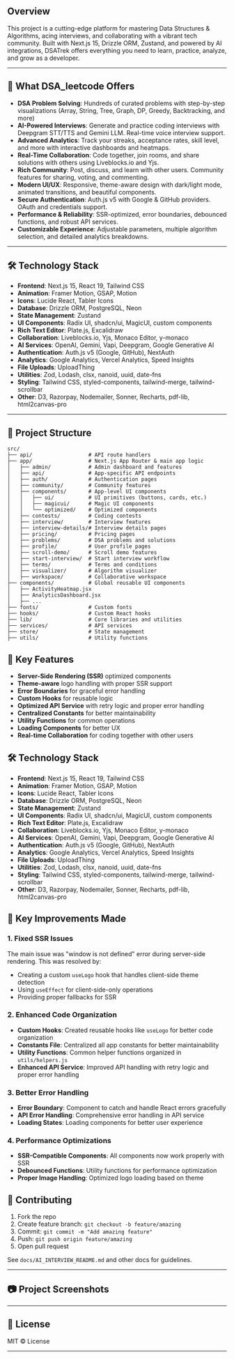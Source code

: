 

## Overview

This project is a cutting-edge platform for mastering Data Structures & Algorithms, acing interviews, and collaborating with a vibrant tech community. Built with Next.js 15, Drizzle ORM, Zustand, and powered by AI integrations, DSATrek offers everything you need to learn, practice, analyze, and grow as a developer.

---

## 🚀 What DSA_leetcode Offers

- **DSA Problem Solving**: Hundreds of curated problems with step-by-step visualizations (Array, String, Tree, Graph, DP, Greedy, Backtracking, and more)
- **AI-Powered Interviews**: Generate and practice coding interviews with Deepgram STT/TTS and Gemini LLM. Real-time voice interview support.
- **Advanced Analytics**: Track your streaks, acceptance rates, skill level, and more with interactive dashboards and heatmaps.
- **Real-Time Collaboration**: Code together, join rooms, and share solutions with others using Liveblocks.io and Yjs.
- **Rich Community**: Post, discuss, and learn with other users. Community features for sharing, voting, and commenting.
- **Modern UI/UX**: Responsive, theme-aware design with dark/light mode, animated transitions, and beautiful components.
- **Secure Authentication**: Auth.js v5 with Google & GitHub providers. OAuth and credentials support.
- **Performance & Reliability**: SSR-optimized, error boundaries, debounced functions, and robust API services.
- **Customizable Experience**: Adjustable parameters, multiple algorithm selection, and detailed analytics breakdowns.

---

## 🛠 Technology Stack

- **Frontend**: Next.js 15, React 19, Tailwind CSS
- **Animation**: Framer Motion, GSAP, Motion
- **Icons**: Lucide React, Tabler Icons
- **Database**: Drizzle ORM, PostgreSQL, Neon
- **State Management**: Zustand
- **UI Components**: Radix UI, shadcn/ui, MagicUI, custom components
- **Rich Text Editor**: Plate.js, Excalidraw
- **Collaboration**: Liveblocks.io, Yjs, Monaco Editor, y-monaco
- **AI Services**: OpenAI, Gemini, Vapi, Deepgram, Google Generative AI
- **Authentication**: Auth.js v5 (Google, GitHub), NextAuth
- **Analytics**: Google Analytics, Vercel Analytics, Speed Insights
- **File Uploads**: UploadThing
- **Utilities**: Zod, Lodash, clsx, nanoid, uuid, date-fns
- **Styling**: Tailwind CSS, styled-components, tailwind-merge, tailwind-scrollbar
- **Other**: D3, Razorpay, Nodemailer, Sonner, Recharts, pdf-lib, html2canvas-pro

---

## 📁 Project Structure

```
src/
├── api/                  # API route handlers
├── app/                  # Next.js App Router & main app logic
│   ├── admin/            # Admin dashboard and features
│   ├── api/              # App-specific API endpoints
│   ├── auth/             # Authentication pages
│   ├── community/        # Community features
│   ├── components/       # App-level UI components
│   │   ├── ui/           # UI primitives (buttons, cards, etc.)
│   │   ├── magicui/      # Magic UI components
│   │   └── optimized/    # Optimized components
│   ├── contests/         # Coding contests
│   ├── interview/        # Interview features
│   ├── interview-details/# Interview details pages
│   ├── pricing/          # Pricing pages
│   ├── problems/         # DSA problems and solutions
│   ├── profile/          # User profile pages
│   ├── scroll-demo/      # Scroll demo features
│   ├── start-interview/  # Start interview workflow
│   ├── terms/            # Terms and conditions
│   ├── visualizer/       # Algorithm visualizer
│   ├── workspace/        # Collaborative workspace
├── components/           # Global reusable UI components
│   ├── ActivityHeatmap.jsx
│   ├── AnalyticsDashboard.jsx
│   ├── ...
├── fonts/                # Custom fonts
├── hooks/                # Custom React hooks
├── lib/                  # Core libraries and utilities
├── services/             # API services
├── store/                # State management
├── utils/                # Utility functions
```

## 🚀 Key Features

- **Server-Side Rendering (SSR)** optimized components
- **Theme-aware** logo handling with proper SSR support
- **Error Boundaries** for graceful error handling
- **Custom Hooks** for reusable logic
- **Optimized API Service** with retry logic and proper error handling
- **Centralized Constants** for better maintainability
- **Utility Functions** for common operations
- **Loading Components** for better UX
- **Real-time Collaboration** for coding together with other users

## 🛠 Technology Stack

- **Frontend**: Next.js 15, React 19, Tailwind CSS
- **Animation**: Framer Motion, GSAP, Motion
- **Icons**: Lucide React, Tabler Icons
- **Database**: Drizzle ORM, PostgreSQL, Neon
- **State Management**: Zustand
- **UI Components**: Radix UI, shadcn/ui, MagicUI, custom components
- **Rich Text Editor**: Plate.js, Excalidraw
- **Collaboration**: Liveblocks.io, Yjs, Monaco Editor, y-monaco
- **AI Services**: OpenAI, Gemini, Vapi, Deepgram, Google Generative AI
- **Authentication**: Auth.js v5 (Google, GitHub), NextAuth
- **Analytics**: Google Analytics, Vercel Analytics, Speed Insights
- **File Uploads**: UploadThing
- **Utilities**: Zod, Lodash, clsx, nanoid, uuid, date-fns
- **Styling**: Tailwind CSS, styled-components, tailwind-merge, tailwind-scrollbar
- **Other**: D3, Razorpay, Nodemailer, Sonner, Recharts, pdf-lib, html2canvas-pro

## 🔧 Key Improvements Made

### 1. Fixed SSR Issues

The main issue was "window is not defined" error during server-side rendering. This was resolved by:

- Creating a custom `useLogo` hook that handles client-side theme detection
- Using `useEffect` for client-side-only operations
- Providing proper fallbacks for SSR

### 2. Enhanced Code Organization

- **Custom Hooks**: Created reusable hooks like `useLogo` for better code organization
- **Constants File**: Centralized all app constants for better maintainability
- **Utility Functions**: Common helper functions organized in `utils/helpers.js`
- **Enhanced API Service**: Improved API handling with retry logic and proper error handling

### 3. Better Error Handling

- **Error Boundary**: Component to catch and handle React errors gracefully
- **API Error Handling**: Comprehensive error handling in API service
- **Loading States**: Loading components for better user experience

### 4. Performance Optimizations

- **SSR-Compatible Components**: All components now work properly with SSR
- **Debounced Functions**: Utility functions for performance optimization
- **Proper Image Handling**: Optimized logo loading based on theme

## 🤝 Contributing

1. Fork the repo
2. Create feature branch: `git checkout -b feature/amazing`
3. Commit: `git commit -m "Add amazing feature"`
4. Push: `git push origin feature/amazing`
5. Open pull request

See `docs/AI_INTERVIEW_README.md` and other docs for guidelines.

---

## 📷 Project Screenshots

---

## 📄 License

MIT © License

---

